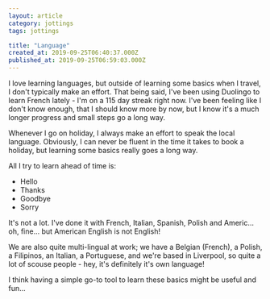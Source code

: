 ```yaml
---
layout: article
category: jottings
tags: jottings

title: "Language"
created_at: 2019-09-25T06:40:37.000Z
published_at: 2019-09-25T06:59:03.000Z
---
```

I love learning languages, but outside of learning some basics when I travel, I don't typically make an effort. That being said, I've been using Duolingo to learn French lately - I'm on a 115 day streak right now. I've been feeling like I don't know enough, that I should know more by now, but I know it's a much longer progress and small steps go a long way.

Whenever I go on holiday, I always make an effort to speak the local language. Obviously, I can never be fluent in the time it takes to book a holiday, but learning some basics really goes a long way.

All I try to learn ahead of time is:

*   Hello
*   Thanks
*   Goodbye
*   Sorry

It's not a lot. I've done it with French, Italian, Spanish, Polish and Americ... oh, fine... but American English is not English!

We are also quite multi-lingual at work; we have a Belgian (French), a Polish, a Filipinos, an Italian, a Portuguese, and we're based in Liverpool, so quite a lot of scouse people - hey, it's definitely it's own language!

I think having a simple go-to tool to learn these basics might be useful and fun...
